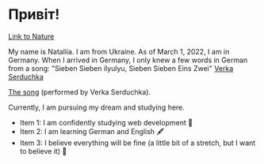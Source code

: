 # Привіт!

[Link to Nature](https://unsplash.com/de/fotos/foggy-mountain-summit-1Z2niiBPg5A)

My name is Nataliia. I am from Ukraine. As of March 1, 2022, I am in Germany. When I arrived in Germany, I only knew a few words in German from a song: "Sieben Sieben ilyulyu, Sieben Sieben Eins Zwei" [Verka Serduchka](https://www.bing.com/images/search?view=detailV2&ccid=JNJZiT9W&id=09C4CE452C2A26C0FAE99BF9EE3120347A5D1527&thid=OIP.JNJZiT9WCYWcoqVXHWOqrwHaFu&mediaurl=https%3a%2f%2fc8.alamy.com%2fcomp%2f2D22B23%2fukraines-verka-serduchka-performs-his-song-dancing-lasha-tumbai-during-the-finals-of-the-eurovision-song-contest-in-helsinki-may-12-2007-reutersbob-strong-finland-2D22B23.jpg&cdnurl=https%3a%2f%2fth.bing.com%2fth%2fid%2fR.24d259893f5609859ca2a5571d63aaaf%3frik%3dJxVdejQgMe75mw%26pid%3dImgRaw%26r%3d0&exph=1005&expw=1300&q=Verka+Serduchka&simid=608049052136252767&FORM=IRPRST&ck=4B965BC589E54F9F5CADE47628E51A18&selectedIndex=8&itb=0&ajaxhist=0&ajaxserp=0)

[The song]() (performed by Verka Serduchka). 

Currently, I am pursuing my dream and studying here.

- Item 1: I am confidently studying web development 💫
- Item 2: I am learning German and English 🖋
- Item 3: I believe everything will be fine (a little bit of a stretch, but I want to believe it) 🤗

